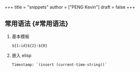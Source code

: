 +++
title = "snippets"
author = ["PENG Kevin"]
draft = false
+++

## 常用语法 {#常用语法}

1.  基本模板
    ```snippet
    ${1:id}${2}:${0}
    ```
2.  嵌入 elisp
    ```snippet
    Timestamp: `(insert (current-time-string))`
    ```
